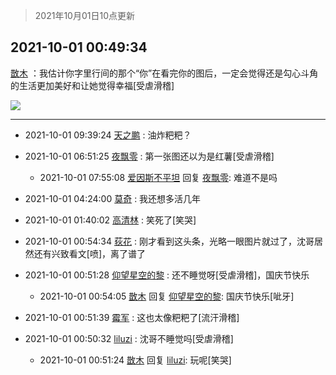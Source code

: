 > 2021年10月01日10点更新
<link rel="stylesheet" href="https://cdn.jsdelivr.net/gh/taotie6/sampleJSON@main/css/photo_show.css">
<meta name="referrer" content="no-referrer" />


 ## 2021-10-01 00:49:34 

 [㪚木](https://www.coolapk.com/feed/30378094?shareKey=ZTZmY2Q4ZjRmYjU5NjE1NWVlNDM~) ：我估计你字里行间的那个“你”在看完你的图后，一定会觉得还是勾心斗角的生活更加美好和让她觉得幸福[受虐滑稽] 

<div class="album">
<img class="img-item" src="https://image.coolapk.com/feed/2021/0719/22/1081091_af8aad1f_6549_5893@218x218.gif" />
</div>

 ------- 

- 2021-10-01 09:39:24 [天之鹏](uid=1914641) : 油炸粑粑？ 

- 2021-10-01 06:51:25 [夜飘零](uid=947656) : 第一张图还以为是红薯[受虐滑稽] 

    - 2021-10-01 07:55:08 [爱因斯不平坦](uid=834251) 回复 [夜飘零](uid=947656): 难道不是吗 

- 2021-10-01 04:24:00 [莫奇](uid=131936) : 我还想多活几年 

- 2021-10-01 01:40:02 [高清林](uid=8114305) : 笑死了[笑哭] 

- 2021-10-01 00:54:34 [荻花](uid=1543521) : 刚才看到这头条，光略一眼图片就过了，沈哥居然还有兴致看文[喷]，离了谱了 

- 2021-10-01 00:51:28 [仰望星空的黎](uid=1961388) : 还不睡觉呀[受虐滑稽]，国庆节快乐 

    - 2021-10-01 00:54:05 [㪚木](uid=1081091) 回复 [仰望星空的黎](uid=1961388): 国庆节快乐[呲牙] 

- 2021-10-01 00:51:39 [霉军](uid=2550010) : 这也太像粑粑了[流汗滑稽] 

- 2021-10-01 00:50:32 [liluzi](uid=3499639) : 沈哥不睡觉吗[受虐滑稽] 

    - 2021-10-01 00:51:24 [㪚木](uid=1081091) 回复 [liluzi](uid=3499639): 玩呢[笑哭] 

